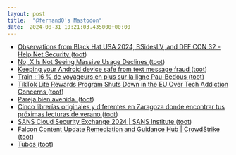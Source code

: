 ```yaml
---
layout: post
title:  "@fernand0's Mastodon"
date:  2024-08-31 10:21:03.435000+00:00
---
```

*  [Observations from Black Hat USA 2024, BSidesLV, and DEF CON 32 - Help Net Security ](https://www.helpnetsecurity.com/2024/08/16/black-hat-usa-2024-bsideslv-def-con-32) ([toot](https://mastodon.social/@fernand0/113056131542710158))
*  [No, X Is Not Seeing Massive Usage Declines ](https://www.socialmediatoday.com/news/no-x-not-seeing-massive-usage-declines/724438) ([toot](https://mastodon.social/@fernand0/113055907808019972))
*  [Keeping your Android device safe from text message fraud ](https://security.googleblog.com/2024/08/keeping-your-android-device-safe-from.htm) ([toot](https://mastodon.social/@fernand0/113055596442953619))
*  [Train : 16 % de voyageurs en plus sur la ligne Pau-Bedous ](https://www.larepubliquedespyrenees.fr/economie/transports/train/train-16-de-voyageurs-en-plus-sur-la-ligne-pau-bedous-20887423.ph) ([toot](https://mastodon.social/@fernand0/113055455481971402))
*  [TikTok Lite Rewards Program Shuts Down in the EU Over Tech Addiction Concerns  ](https://www.pcmag.com/news/tiktok-lite-rewards-program-shuts-down-in-the-eu-over-tech-addiction-concerns) ([toot](https://mastodon.social/@fernand0/113054795963321060))
*  [Pareja bien avenida. ](https://avecesunafoto.wordpress.com/2024/08/30/pareja-bien-avenida-2) ([toot](https://mastodon.social/@fernand0/113054040397808514))
*  [Cinco librerías originales y diferentes en Zaragoza donde encontrar tus próximas lecturas de verano ](https://www.aragondigital.es/articulo/cultura/librerias-originales-diferentes-zaragoza-donde-encontrar-tus-proximas-lecturas-verano/20240731184041882067.html#la-pantera-ross) ([toot](https://mastodon.social/@fernand0/113053985373461015))
*  [SANS Cloud Security Exchange 2024 \| SANS Institute ](https://www.sans.org/webcasts/sans-cloud-security-exchange-2024) ([toot](https://mastodon.social/@fernand0/113052181993315861))
*  [Falcon Content Update Remediation and Guidance Hub \| CrowdStrike ](https://www.crowdstrike.com/falcon-content-update-remediation-and-guidance-hub) ([toot](https://mastodon.social/@fernand0/113051870288285538))
*  [Tubos ](https://www.flickr.com/photos/fernand0/53931841497) ([toot](https://mastodon.social/@fernand0/113051731925236685))
